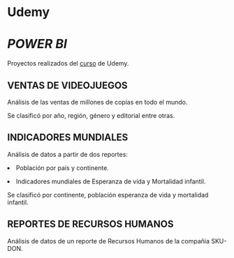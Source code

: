 # **Udemy**
# ***POWER BI***

Proyectos realizados del [curso](https://www.udemy.com/share/101rEW3@leh2cityyh_S90NFQV-Kv0uyN01uPpe8p6lpZruJ19AMbaBrrl8t_DDyQXBZfIMgqA==/) de Udemy.

## **VENTAS DE VIDEOJUEGOS**

Análisis de las ventas de millones de copias en todo el mundo. 

Se clasificó por año, región, género y editorial entre otras.   

## **INDICADORES MUNDIALES**
Análisis de datos a partir de dos reportes:

 <p><li>Población por país y continente.</p>
 <p><li>Indicadores mundiales de Esperanza de vida y Mortalidad infantil.</p>
 
 Se clasificó por continente, población esperanza de vida y mortalidad infantil.

## **REPORTES DE RECURSOS HUMANOS**

Análisis de datos de un reporte de Recursos Humanos de la compañia SKU-DON.
